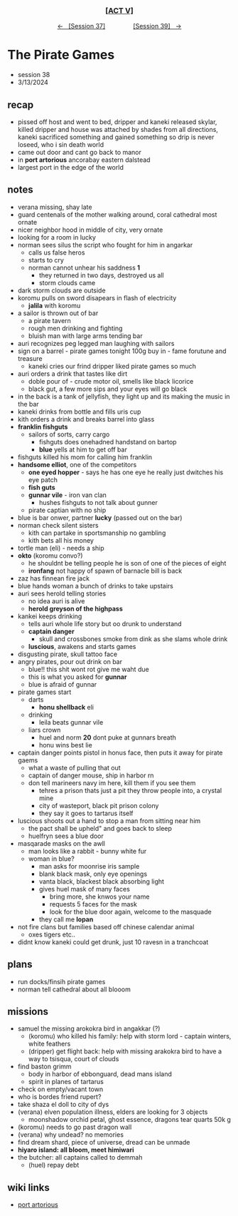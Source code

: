 <div align="center">
  <h3 align="center"><a href="https://github.com/h-griffin/dnd-notes/blob/main/grimmhaus/act-V" >[ACT V]</a></h3>
  <p align="center">
    <a href="https://github.com/h-griffin/dnd-notes/blob/main/grimmhaus/act-V/24-03-06.md" >&larr; &nbsp; [Session 37]</a>
    &nbsp;&nbsp;&nbsp;&nbsp;&nbsp;&nbsp;&nbsp;&nbsp;&nbsp;&nbsp;&nbsp;&nbsp;&nbsp;&nbsp;
    <a href="https://github.com/h-griffin/dnd-notes/blob/main/grimmhaus/act-V/24-03-20.md" >[Session 39] &nbsp; &rarr;</a>
  </p>
</div>

# The Pirate Games
- session 38
- 3/13/2024

## recap
- pissed off host and went to bed, dripper and kaneki released skylar, killed dripper and house was attached by shades from all directions, kaneki sacrificed something and gained something so drip is never loseed, who i sin death world
- came out door and cant go back to manor
- in **port artorious** ancorabay eastern dalstead
- largest port in the edge of the world

## notes
- verana missing, shay late
- guard centenals of the mother walking around, coral cathedral most ornate
- nicer neighbor hood in middle of city, very ornate
- looking for a room in lucky
- norman sees silus the script who fought for him in angarkar
    - calls us false heros
    - starts to cry
    - norman cannot unhear his saddness **1**
        - they returned in two days, destroyed us all
        - storm clouds came
- dark storm clouds are outside
- koromu pulls on sword disapears in flash of electricity
    - **jalila** with koromu
- a sailor is thrown out of bar
    - a pirate tavern
    - rough men drinking and fighting
    - bluish man with large arms tending bar
- auri recognizes peg legged man laughing with sailors
- sign on a barrel - pirate games tonight 100g buy in - fame forutune and treasure
    - kaneki cries our frind dripper liked pirate games so much
- auri orders a drink that tastes like dirt
    - doble pour of - crude motor oil, smells like black licorice
    - black gut, a few more sips and your eyes will go black
- in the back is a tank of jellyfish, they light up and its making the music in the bar
- kaneki drinks from bottle and fills uris cup
- kith orders a drink and breaks barrel into glass
- **franklin fishguts**
    - sailors of sorts, carry cargo
        - fishguts does onehadned handstand on bartop
        - **blue** yells at him to get off bar
- fishguts killed his mom for calling him franklin
- **handsome elliot**, one of the competitors
    - **one eyed hopper** - says he has one eye he really just dwitches his eye patch
    - **fish guts**
    - **gunnar vile** - iron van clan
        - hushes fishguts to not talk about gunner
    - pirate captian with no ship
- blue is bar onwer, partner **lucky** (passed out on the bar)
- norman check silent sisters
    - kith can partake in sportsmanship no gambling
    - kith bets all his money
- tortle man (eli) - needs a ship
- **okto** (koromu convo?)
    - he shouldnt be telling people he is son of one of the pieces of eight
    - **ironfang** not happy of spawn of barnacle bill is back
- zaz has finnean fire jack
- blue hands woman a bunch of drinks to take upstairs
- auri sees herold telling stories
    - no idea auri is alive
    - **herold greyson of the highpass**
- kankei keeps drinking
    - tells auri whole life story but oo drunk to understand
    - **captain danger**
        - skull and crossbones smoke from dink as she slams whole drink
    - **luscious**, awakens and starts games
- disgusting pirate, skull tattoo face
- angry pirates, pour out drink on bar
    - blue!! this shit wont rot give me waht due
    - this is what you asked for **gunnar**
    - blue is afraid of gunnar
- pirate games start
    - darts
        - **honu shellback** eli
    - drinking
        - leila beats gunnar vile
    - liars crown
        - huel and norm **20** dont puke at gunnars breath
        - honu wins best lie
- captain danger points pistol in honus face, then puts it away for pirate gaems
    - what a waste of pulling that out
    - captain of danger mouse, ship in harbor rn
    - don tell marineers navy im here, kill them if you see them
        - tehres a prison thats just a pit they throw people into, a crystal mine
        - city of wasteport, black pit prison colony
        - they say it goes to tartarus itself
- luscious shoots out a hand to stop a man from sitting near him
    - the pact shall be upheld" and goes back to sleep
    - huelfryn sees a blue door
- masqarade masks on the awll
    - man looks like a rabbit - bunny white fur
    - woman in blue?
        - man asks for moonrise iris sample
        - blank black mask, only eye openings
        - vanta black, blackest black absorbing light
        - gives huel mask of many faces
            - bring more, she knwos your name
            - requests 5 faces for the mask
            - look for the blue door again, welcome to the masquade
        - they call me **lopan**
- not fire clans but families based off chinese calendar animal
    - oxes tigers etc..
- didnt know kaneki could get drunk, just 10 ravesn in a tranchcoat

## plans
- run docks/finsih pirate games
- norman tell cathedral about all blooom

## missions
- samuel the missing arokokra bird in angakkar (?)
    - (koromu) who killed his family: help with storm lord - captain winters, white feathers
    - (dripper) get flight back: help with missing arakokra bird to have a way to tsisqua, court of clouds
- find baston grimm
    - body in harbor of ebbonguard, dead mans island
    - spirit in planes of tartarus
- check on empty/vacant town
- who is bordes friend rupert?
- take shaza el doll to city of dys
- (verana) elven population illness, elders are looking for 3 objects
    - moonshadow orchid petal, ghost essence, dragons tear quarts 50k g
- (koromu) needs to go past dragon wall
- (verana) why undead? no memories
- find dream shard, piece of universe, dread can be unmade
- **hiyaro island: all bloom, meet himiwari**
- the butcher: all captains called to demmah
    - (huel) repay debt

## wiki links
- [port artorious](../lore.md#port-artorious-eastern-dalstead)
